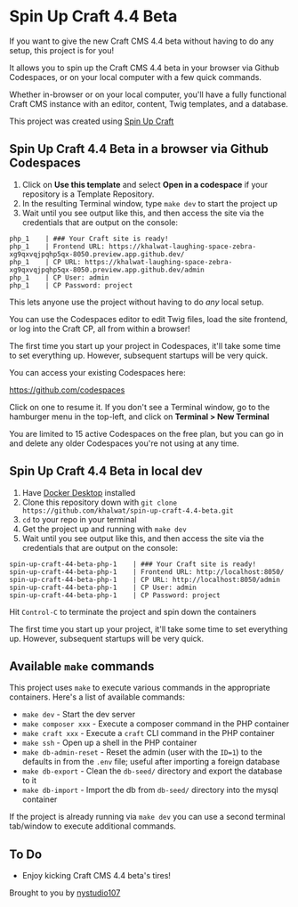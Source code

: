 # Spin Up Craft 4.4 Beta

If you want to give the new Craft CMS 4.4 beta without having to do any setup, this project is for you!

It allows you to spin up the Craft CMS 4.4 beta in your browser via Github Codespaces, or on your local computer with a few quick commands.

Whether in-browser or on your local computer, you'll have a fully functional Craft CMS instance with an editor, content, Twig templates, and a database.

This project was created using [Spin Up Craft](https://github.com/nystudio107/spin-up-craft)

## Spin Up Craft 4.4 Beta in a browser via Github Codespaces

1. Click on **Use this template** and select **Open in a codespace** if your repository is a Template Repository.
2. In the resulting Terminal window, type `make dev` to start the project up
3. Wait until you see output like this, and then access the site via the credentials that are output on the console:

```
php_1    | ### Your Craft site is ready!
php_1    | Frontend URL: https://khalwat-laughing-space-zebra-xg9qxvqjpqhp5qx-8050.preview.app.github.dev/
php_1    | CP URL: https://khalwat-laughing-space-zebra-xg9qxvqjpqhp5qx-8050.preview.app.github.dev/admin
php_1    | CP User: admin
php_1    | CP Password: project
```

This lets anyone use the project without having to do _any_ local setup.

You can use the Codespaces editor to edit Twig files, load the site frontend, or log into the Craft CP, all from within a browser!

The first time you start up your project in Codespaces, it'll take some time to set everything up. However, subsequent startups will be very quick.

You can access your existing Codespaces here:

https://github.com/codespaces

Click on one to resume it. If you don't see a Terminal window, go to the hamburger  menu in the top-left, and click on **Terminal > New Terminal**

You are limited to 15 active Codespaces on the free plan, but you can go in and delete any older Codespaces you're not using at any time.

## Spin Up Craft 4.4 Beta in local dev

1. Have [Docker Desktop](https://www.docker.com/products/docker-desktop/) installed
2. Clone this repository down with `git clone https://github.com/khalwat/spin-up-craft-4.4-beta.git`
3. `cd` to your repo in your terminal
4. Get the project up and running with `make dev`
5. Wait until you see output like this, and then access the site via the credentials that are output on the console:

```
spin-up-craft-44-beta-php-1    | ### Your Craft site is ready!
spin-up-craft-44-beta-php-1    | Frontend URL: http://localhost:8050/
spin-up-craft-44-beta-php-1    | CP URL: http://localhost:8050/admin
spin-up-craft-44-beta-php-1    | CP User: admin
spin-up-craft-44-beta-php-1    | CP Password: project
```

Hit `Control-C` to terminate the project and spin down the containers

The first time you start up your project, it'll take some time to set everything up. However, subsequent startups will be very quick.

## Available `make` commands

This project uses `make` to execute various commands in the appropriate containers. Here's a list of available commands:

* `make dev` - Start the dev server
* `make composer xxx` - Execute a composer command in the PHP container
* `make craft xxx` - Execute a `craft` CLI command in the PHP container
* `make ssh` - Open up a shell in the PHP container
* `make db-admin-reset` - Reset the admin (user with the `ID=1`) to the defaults in from the `.env` file; useful after importing a foreign database
* `make db-export` - Clean the `db-seed/` directory and export the database to it
* `make db-import` - Import the db from `db-seed/` directory into the mysql container

If the project is already running via `make dev` you can use a second terminal tab/window to execute additional commands.

## To Do

- Enjoy kicking Craft CMS 4.4 beta's tires!

Brought to you by [nystudio107](https://nystudio107.com/)

